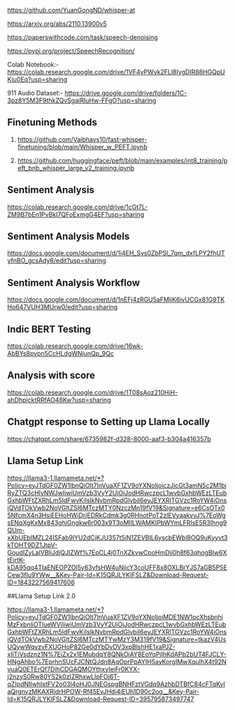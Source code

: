 https://github.com/YuanGongND/whisper-at

https://arxiv.org/abs/2110.13900v5

https://paperswithcode.com/task/speech-denoising

https://pypi.org/project/SpeechRecognition/


Colab Notebook:- https://colab.research.google.com/drive/1VF4yPWvk2FLl8IygDIR88HGQpUKiu0Eq?usp=sharing


911 Audio Dataset:-
https://drive.google.com/drive/folders/1C-3pz8Y5M3F9thkZQvSgaiRIuHw-FFgO?usp=sharing




## Finetuning Methods

1) https://github.com/Vaibhavs10/fast-whisper-finetuning/blob/main/Whisper_w_PEFT.ipynb

2) https://github.com/huggingface/peft/blob/main/examples/int8_training/peft_bnb_whisper_large_v2_training.ipynb



## Sentiment Analysis

https://colab.research.google.com/drive/1cGt7L-ZM9B7bEn1PvBkI7QFoExmgG4EF?usp=sharing


## Sentiment Analysis Models

https://docs.google.com/document/d/1i4EH_Svs0ZbPSl_7qm_dxfLPY2fhUTyfnBO_gcsAdy8/edit?usp=sharing

## Sentiment Analysis Workflow

https://docs.google.com/document/d/1nEFj4zRGU5aFMljK6ivUCGx81G9TKHo647VUH3MUrw0/edit?usp=sharing


## Indic BERT Testing

https://colab.research.google.com/drive/16wk-AbBYs8pvpn5CcHLdgWNjunQp_9Qc


## Analysis with score

https://colab.research.google.com/drive/1T08sAoz210HiH-ahDhpjcktRRfAO46Kw?usp=sharing

## Chatgpt response to Setting up Llama Locally

https://chatgpt.com/share/6735982f-d328-8000-aaf3-b304a416357b


## Llama Setup Link

https://llama3-1.llamameta.net/*?Policy=eyJTdGF0ZW1lbnQiOlt7InVuaXF1ZV9oYXNoIjoiczJicGt3amN5c2M1bjRyZTQ3cHIyNWJwIiwiUmVzb3VyY2UiOiJodHRwczpcL1wvbGxhbWEzLTEubGxhbWFtZXRhLm5ldFwvKiIsIkNvbmRpdGlvbiI6eyJEYXRlTGVzc1RoYW4iOnsiQVdTOkVwb2NoVGltZSI6MTczMTY0NzczMn19fV19&Signature=e6CsOTx05NfcmX4n3HsiEEHoHWiDrjEDRkCdmk3g0RHnotPoT2zlEVyaakvvJ%7EoWgsENqXgKxMx843ghiGngkw6r003x9T3oMIlLWAMKIPbWYmLFRIsE5R3Ihng9QUm-xXbUEbIMZL24ISFab9lYU2dCiKJU357t5iN1ZEVBIL6yscbEWbl8OQ9uKyyvt3kTOHT9DZ1JtpV-GoudIZyLaIVBliJdjQJlZWf%7EpCL4j0TnXZkvwCpoHmDii0h8f63qhogBlw6XtEjrtK-kDA95qq4TIaENEOPZOl5y63vfsHW4uNjicY3coUFF8x8OXLBrYJS7aGB5P5ECew3flu9YWw__&Key-Pair-Id=K15QRJLYKIFSLZ&Download-Request-ID=1843227569417606


##Llama Setup Link 2.0

https://llama3-1.llamameta.net/*?Policy=eyJTdGF0ZW1lbnQiOlt7InVuaXF1ZV9oYXNoIjoiMDE1NW1ocXhsbnhiMzFxbnliOTlueWVjIiwiUmVzb3VyY2UiOiJodHRwczpcL1wvbGxhbWEzLTEubGxhbWFtZXRhLm5ldFwvKiIsIkNvbmRpdGlvbiI6eyJEYXRlTGVzc1RoYW4iOnsiQVdTOkVwb2NoVGltZSI6MTczMTYwMzY3M319fV19&Signature=tkazV4UsUQywWqvzvFXUGHoP82Ge0dYbDvDV3xpBlshHE1xaPJZ-xIiTiVsdznz1N%7EiZx2x1EMubdqY8QNkOiAY8EoYqPjIhKdAPb2bUT4FJCLY-HNgAhbo%7EprhnSUcFJCNtQJdn8AqOprPpAYIH5ayKorgIMwXquIhX4t92NvuaQ0ETErQf7DihCDGAQMOYthxyIeiFr0KYX-j2nzyS0Rw80YS2k0zIZRhxwLIpFOj6T-qZIpdNIIwhIstFV2o03l4oHJ0JNEGspgBNHFztVGdq9AzhbDTBfC84cFTqKylaQrgnyzMKAXRidrHPOW-Rf45EvJHdi4iEUh1D90c2og__&Key-Pair-Id=K15QRJLYKIFSLZ&Download-Request-ID=395795873497747
